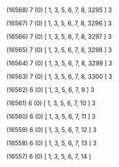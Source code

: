 (16568) 7 (0) [ 1, 3, 5, 6, 7, 8, 3295 ] 3 


(16567) 7 (0) [ 1, 3, 5, 6, 7, 8, 3296 ] 3 


(16566) 7 (0) [ 1, 3, 5, 6, 7, 8, 3297 ] 3 


(16565) 7 (0) [ 1, 3, 5, 6, 7, 8, 3298 ] 3 


(16564) 7 (0) [ 1, 3, 5, 6, 7, 8, 3299 ] 3 


(16563) 7 (0) [ 1, 3, 5, 6, 7, 8, 3300 ] 3 


(16562) 6 (0) [ 1, 3, 5, 6, 7, 9 ] 3 


(16561) 6 (0) [ 1, 3, 5, 6, 7, 10 ] 3 


(16560) 6 (0) [ 1, 3, 5, 6, 7, 11 ] 3 


(16559) 6 (0) [ 1, 3, 5, 6, 7, 12 ] 3 


(16558) 6 (0) [ 1, 3, 5, 6, 7, 13 ] 3 


(16557) 6 (0) [ 1, 3, 5, 6, 7, 14 ]  


